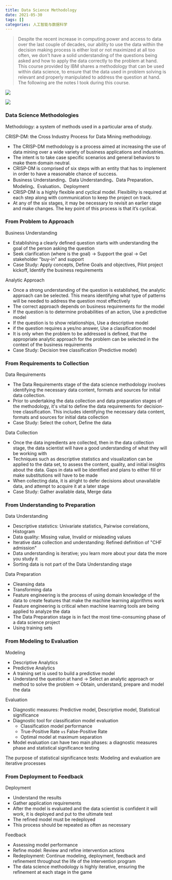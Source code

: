 ```yaml
---
title: Data Science Methodology
date: 2021-05-30
tags: []
categories: 人工智能与数据科学
---
```


> Despite the recent increase in computing power and access to data over the last couple of decades, our ability to use the data within the decision making process is either lost or not maximized at all too often, we don't have a solid understanding of the questions being asked and how to apply the data correctly to the problem at hand. This course provided by IBM shares a methodology that can be used within data science, to ensure that the data used in problem solving is relevant and properly manipulated to address the question at hand. The following are the notes I took during this course.

<!--more-->

![](https://blog.zhuangzhihao.top/img/Data-Science-Methodology.png)

![](https://blog.zhuangzhihao.top/img/Introduction-to-DS.png)

### Data Science Methodologies

Methodology: a system of methods used in a particular area of study.

CRISP-DM: the Cross Industry Process for Data Mining methodology.
- The CRISP-DM methodology is a process aimed at increasing the use of data mining over a wide variety of business applications and industries. 
- The intent is to take case specific scenarios and general behaviors to make them domain neutral. 
- CRISP-DM is comprised of six steps with an entity that has to implement in order to have a reasonable chance of success.
- Business Understanding、Data Understanding、Data Preparation、Modeling、Evaluation、Deployment
- CRISP-DM is a highly flexible and cyclical model. Flexibility is required at each step along with communication to keep the project on track. 
- At any of the six stages, it may be necessary to revisit an earlier stage and make changes. The key point of this process is that it’s cyclical.

### From Problem to Approach

Business Understanding
- Establishing a clearly defined question starts with understanding the goal of the person asking the question
- Seek clarification (where is the goal) -> Support the goal -> Get stakeholder "buy-in" and support
- Case Study: Apply concepts, Define Goals and objectives, Pilot project kickoff, Identify the business requirements

Analytic Approach
- Once a strong understanding of the question is established, the analytic approach can be selected. This means identifying what type of patterns will be needed to address the question most effectively
- The correct approach depends on business requirements for the model
- If the question is to determine probabilities of an action, Use a predictive model 
- If the question is to show relationships, Use a descriptive model
- if the question requires a yes/no answer, Use a classification model
- It is only when the problem to be addressed is defined, that the appropriate analytic approach for the problem can be selected in the context of the business requirements
- Case Study: Decision tree classification (Predictive model)

### From Requirements to Collection

Data Requirements
- The Data Requirements stage of the data science methodology involves identifying the necessary data content, formats and sources for initial data collection.
- Prior to undertaking the data collection and data preparation stages of the methodology, it's vital to define the data requirements for decision-tree classification. This includes identifying the necessary data content, formats and sources for initial data collection
- Case Study: Select the cohort, Define the data

Data Collection
- Once the data ingredients are collected, then in the data collection stage, the data scientist will have a good understanding of what they will be working with
- Techniques such as descriptive statistics and visualization can be applied to the data set, to assess the content, quality, and initial insights about the data. Gaps in data will be identified and plans to either fill or make substitutions will have to be made
- When collecting data, it is alright to defer decisions about unavailable data, and attempt to acquire it at a later stage
- Case Study: Gather available data, Merge data

### From Understanding to Preparation 

Data Understanding
- Descriptive statistics: Univariate statistics, Pairwise correlations, Histogram
- Data quality: Missing value, Invalid or misleading values
- Iterative data collection and understanding: Refined definition of "CHF admission"
- Data understanding is iterative; you learn more about your data the more you study it
- Sorting data is not part of the Data Understanding stage

Data Preparation
- Cleansing data
- Transforming data
- Feature engineering is the process of using domain knowledge of the data to create features that make the machine learning algorithms work
- Feature engineering is critical when machine learning tools are being applied to analyze the data
- The Data Preparation stage is in fact the most time-consuming phase of a data science project
- Using training sets

### From Modeling to Evaluation

Modeling
- Descriptive Analytics
- Predictive Analytics
- A training set is used to build a predictive model
- Understand the question at hand -> Select an analytic approach or method to solve the problem -> Obtain, understand, prepare and model the data

Evaluation
- Diagnostic measures: Predictive model, Descriptive model, Statistical significance
- Diagnostic tool for classification model evaluation
  - Classification model performance 
  - True-Positive Rate `vs` False-Positive Rate
  - Optimal model at maximum separation
- Model evaluation can have two main phases: a diagnostic measures phase and statistical significance testing

The purpose of statistical significance tests: Modeling and evaluation are iterative processes

### From Deployment to Feedback

Deployment
- Understand the results
- Gather application requirements
- After the model is evaluated and the data scientist is confident it will work, it is deployed and put to the ultimate test
- The refined model must be redeployed
- This process should be repeated as often as necessary

Feedback
- Assessing model performance
- Refine model: Review and refine intervention actions
- Redeployment: Continue modeling, deployment, feedback and refinement throughout the life of the Intervention program
- The data science methodology is highly iterative, ensuring the refinement at each stage in the game

